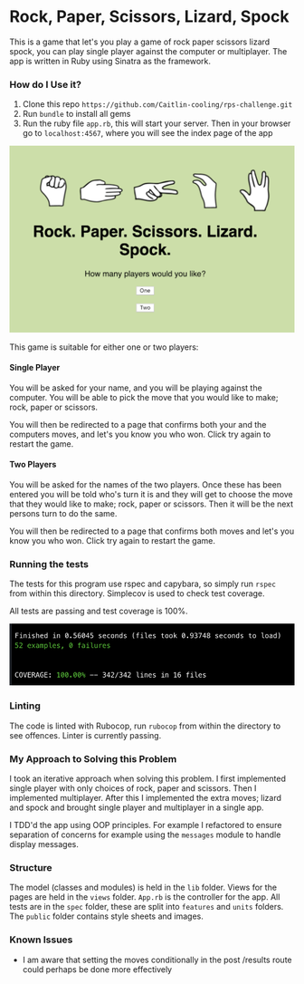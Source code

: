 # Rock, Paper, Scissors, Lizard, Spock
This is a game that let's you play a game of rock paper scissors lizard spock, you can play single player against the computer or multiplayer. The app is written in Ruby using Sinatra as the framework.

### How do I Use it?
1. Clone this repo `https://github.com/Caitlin-cooling/rps-challenge.git`
2. Run `bundle` to install all gems
2. Run the ruby file `app.rb`, this will start your server. Then in your browser go to `localhost:4567`, where you will see the index page of the app

![alt text](./public/homepage.png)

This game is suitable for either one or two players:

#### Single Player
You will be asked for your name, and you will be playing against the computer. You will be able to pick the move that you would like to make; rock, paper or scissors.

You will then be redirected to a page that confirms both your and the computers moves, and let's you know you who won. Click try again to restart the game.

#### Two Players
You will be asked for the names of the two players. Once these has been entered you will be told who's turn it is and they will get to choose the move that they would like to make; rock, paper or scissors. Then it will be the next persons turn to do the same.

You will then be redirected to a page that confirms both moves and let's you know you who won. Click try again to restart the game.

### Running the tests
The tests for this program use rspec and capybara, so simply run `rspec` from within this directory. Simplecov is used to check test coverage.

All tests are passing and test coverage is 100%.

![alt text](./public/tests.png)

### Linting
The code is linted with Rubocop, run `rubocop` from within the directory to see offences. Linter is currently passing.

### My Approach to Solving this Problem
I took an iterative approach when solving this problem. I first implemented single player with only choices of rock, paper and scissors. Then I implemented multiplayer. After this I implemented the extra moves; lizard and spock and brought single player and multiplayer in a single app.

I TDD'd the app using OOP principles. For example I refactored to ensure separation of concerns for example using the `messages` module to handle display messages.

### Structure
The model (classes and modules) is held in the `lib` folder. Views for the pages are held in the `views` folder. `App.rb` is the controller for the app. All tests are in the `spec` folder, these are split into `features` and `units` folders. The `public` folder contains style sheets and images.

### Known Issues
* I am aware that setting the moves conditionally in the post /results route could perhaps be done more effectively
